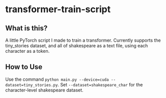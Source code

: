 # transformer-train-script

## What is this?

A little PyTorch script I made to train a transformer.
Currently supports the tiny_stories dataset, and all of shakespeare as a text file, using each character as a token.

## How to Use

Use the command `python main.py --device=cuda --dataset=tiny_stories.py`. Set `--dataset=shakespeare_char` for the character-level shakespeare dataset.
